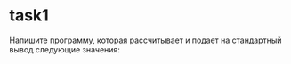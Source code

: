 # task1
 Напишите программу, которая рассчитывает и подает на стандартный вывод следующие значения:
